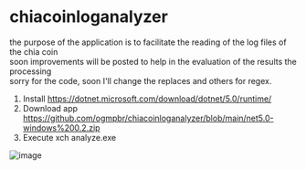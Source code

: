 # chiacoinloganalyzer

the purpose of the application is to facilitate the reading of the log files of the chia coin<br />
soon improvements will be posted to help in the evaluation of the results the processing<br />
sorry for the code, soon I'll change the replaces and others for regex.

1. Install https://dotnet.microsoft.com/download/dotnet/5.0/runtime/
2. Download app https://github.com/ogmpbr/chiacoinloganalyzer/blob/main/net5.0-windows%200.2.zip
3. Execute xch analyze.exe

![image](https://user-images.githubusercontent.com/41929696/119215022-690ea300-baa1-11eb-8b57-1ea953a6bee6.png)
